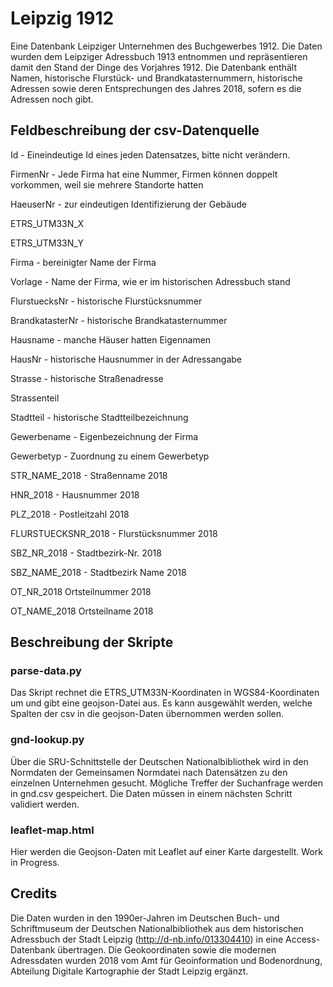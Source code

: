 # Leipzig 1912
Eine Datenbank Leipziger Unternehmen des Buchgewerbes 1912. Die Daten wurden dem Leipziger Adressbuch 1913 entnommen und repräsentieren damit den Stand der Dinge des Vorjahres 1912. Die Datenbank enthält Namen, historische Flurstück- und Brandkatasternummern, historische Adressen sowie deren Entsprechungen des Jahres 2018, sofern es die Adressen noch gibt.

## Feldbeschreibung der csv-Datenquelle
Id - Eineindeutige Id eines jeden Datensatzes, bitte nicht verändern.

FirmenNr - Jede Firma hat eine Nummer, Firmen können doppelt vorkommen, weil sie mehrere Standorte hatten

HaeuserNr - zur eindeutigen Identifizierung der Gebäude

ETRS_UTM33N_X

ETRS_UTM33N_Y

Firma - bereinigter Name der Firma

Vorlage - Name der Firma, wie er im historischen Adressbuch stand

FlurstuecksNr - historische Flurstücksnummer

BrandkatasterNr - historische Brandkatasternummer

Hausname - manche Häuser hatten Eigennamen

HausNr - historische Hausnummer in der Adressangabe

Strasse - historische Straßenadresse

Strassenteil

Stadtteil - historische Stadtteilbezeichnung

Gewerbename - Eigenbezeichnung der Firma

Gewerbetyp - Zuordnung zu einem Gewerbetyp

STR_NAME_2018 - Straßenname 2018

HNR_2018 - Hausnummer 2018

PLZ_2018 - Postleitzahl 2018

FLURSTUECKSNR_2018 - Flurstücksnummer 2018

SBZ_NR_2018 - Stadtbezirk-Nr. 2018

SBZ_NAME_2018 - Stadtbezirk Name 2018

OT_NR_2018 Ortsteilnummer 2018

OT_NAME_2018 Ortsteilname 2018

## Beschreibung der Skripte

### parse-data.py

Das Skript rechnet die ETRS_UTM33N-Koordinaten in WGS84-Koordinaten um und gibt eine geojson-Datei aus. Es kann ausgewählt werden, welche Spalten der csv in die geojson-Daten übernommen werden sollen.

### gnd-lookup.py

Über die SRU-Schnittstelle der Deutschen Nationalbibliothek wird in den Normdaten der Gemeinsamen Normdatei nach Datensätzen zu den einzelnen Unternehmen gesucht. Mögliche Treffer der Suchanfrage werden in gnd.csv gespeichert. Die Daten müssen in einem nächsten Schritt validiert werden.

### leaflet-map.html

Hier werden die Geojson-Daten mit Leaflet auf einer Karte dargestellt. Work in Progress.

## Credits

Die Daten wurden in den 1990er-Jahren im Deutschen Buch- und Schriftmuseum der Deutschen Nationalbibliothek aus dem historischen Adressbuch der Stadt Leipzig (http://d-nb.info/013304410) in eine Access-Datenbank übertragen. Die Geokoordinaten sowie die modernen Adressdaten wurden 2018 vom  Amt für Geoinformation und Bodenordnung, Abteilung Digitale Kartographie der Stadt Leipzig ergänzt.
